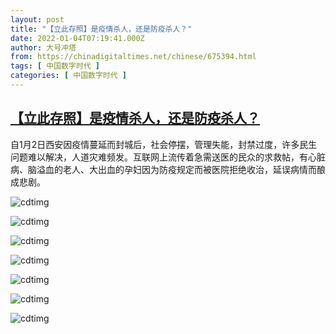 ```yaml
---
layout: post
title: "【立此存照】是疫情杀人，还是防疫杀人？"
date: 2022-01-04T07:19:41.000Z
author: 大号冲塔
from: https://chinadigitaltimes.net/chinese/675394.html
tags: [ 中国数字时代 ]
categories: [ 中国数字时代 ]
---
```

<!--1641280781000-->
[【立此存照】是疫情杀人，还是防疫杀人？](https://chinadigitaltimes.net/chinese/675394.html)
------

<div>
<p>自1月2日西安因疫情蔓延而封城后，社会停摆，管理失能，封禁过度，许多民生问题难以解决，人道灾难频发。互联网上流传着急需送医的民众的求救帖，有心脏病、脑溢血的老人、大出血的孕妇因为防疫规定而被医院拒绝收治，延误病情而酿成悲剧。</p><p><img src="https://chinadigitaltimes.net/chinese/files/2022/01/post-675394-61d3f77a5a04b." alt="cdtimg" /></p><p><img src="https://chinadigitaltimes.net/chinese/files/2022/01/IMG_4689.jpg" alt="cdtimg" /></p><p><img src="https://chinadigitaltimes.net/chinese/files/2022/01/post-675394-61d3f77cd9b9e." alt="cdtimg" /></p><p><img src="https://chinadigitaltimes.net/chinese/files/2022/01/post-675394-61d3f77f7cc7c." alt="cdtimg" /></p><p><img src="https://chinadigitaltimes.net/chinese/files/2022/01/post-675394-61d3f78156e62." alt="cdtimg" /></p><p><img src="https://chinadigitaltimes.net/chinese/files/2022/01/post-675394-61d3f78356a38." alt="cdtimg" /></p><p><img src="https://chinadigitaltimes.net/chinese/files/2022/01/IMG_4690.jpg" alt="cdtimg" /></p>
</div>

